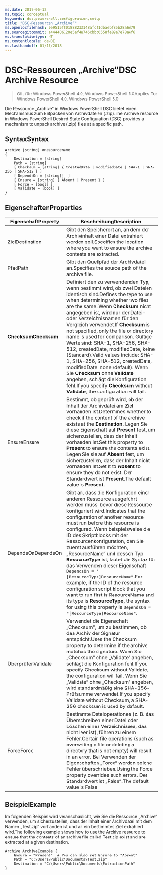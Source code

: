 ```yaml
---
ms.date: 2017-06-12
ms.topic: conceptual
keywords: dsc,powershell,configuration,setup
title: "DSC-Ressourcen „Archive“"
ms.openlocfilehash: 0e9515f801888233148afcf1dbaebf85b28a6d79
ms.sourcegitcommit: a444406120e5af4e746cbbc0558fe89a7e78aef6
ms.translationtype: HT
ms.contentlocale: de-DE
ms.lasthandoff: 01/17/2018
---
```

# <a name="dsc-archive-resource"></a><span data-ttu-id="6f026-103">DSC-Ressourcen „Archive“</span><span class="sxs-lookup"><span data-stu-id="6f026-103">DSC Archive Resource</span></span>

> <span data-ttu-id="6f026-104">Gilt für: Windows PowerShell 4.0, Windows PowerShell 5.0</span><span class="sxs-lookup"><span data-stu-id="6f026-104">Applies To: Windows PowerShell 4.0, Windows PowerShell 5.0</span></span>

<span data-ttu-id="6f026-105">Die Ressource „Archive“ in Windows PowerShell DSC bietet einen Mechanismus zum Entpacken von Archivdateien (.zip).</span><span class="sxs-lookup"><span data-stu-id="6f026-105">The Archive resource in Windows PowerShell Desired State Configuration (DSC) provides a mechanism to unpack archive (.zip) files at a specific path.</span></span>

## <a name="syntax"></a><span data-ttu-id="6f026-106">Syntax</span><span class="sxs-lookup"><span data-stu-id="6f026-106">Syntax</span></span>
```MOF
Archive [string] #ResourceName
{
    Destination = [string]
    Path = [string]
    [ Checksum = [string] { CreatedDate | ModifiedDate | SHA-1 | SHA-256 | SHA-512 } ]
    [ DependsOn = [string[]] ]
    [ Ensure = [string] { Absent | Present } ]
    [ Force = [bool] ]
    [ Validate = [bool] ]
}
```

## <a name="properties"></a><span data-ttu-id="6f026-107">Eigenschaften</span><span class="sxs-lookup"><span data-stu-id="6f026-107">Properties</span></span>

|  <span data-ttu-id="6f026-108">Eigenschaft</span><span class="sxs-lookup"><span data-stu-id="6f026-108">Property</span></span>  |  <span data-ttu-id="6f026-109">Beschreibung</span><span class="sxs-lookup"><span data-stu-id="6f026-109">Description</span></span>   |
|---|---|
| <span data-ttu-id="6f026-110">Ziel</span><span class="sxs-lookup"><span data-stu-id="6f026-110">Destination</span></span>| <span data-ttu-id="6f026-111">Gibt den Speicherort an, an dem der Archivinhalt einer Datei extrahiert werden soll.</span><span class="sxs-lookup"><span data-stu-id="6f026-111">Specifies the location where you want to ensure the archive contents are extracted.</span></span>|
| <span data-ttu-id="6f026-112">Pfad</span><span class="sxs-lookup"><span data-stu-id="6f026-112">Path</span></span>| <span data-ttu-id="6f026-113">Gibt den Quellpfad der Archivdatei an.</span><span class="sxs-lookup"><span data-stu-id="6f026-113">Specifies the source path of the archive file.</span></span>|
| <span data-ttu-id="6f026-114">__Checksum__</span><span class="sxs-lookup"><span data-stu-id="6f026-114">__Checksum__</span></span>| <span data-ttu-id="6f026-115">Definiert den zu verwendenden Typ, wenn bestimmt wird, ob zwei Dateien identisch sind.</span><span class="sxs-lookup"><span data-stu-id="6f026-115">Defines the type to use when determining whether two files are the same.</span></span> <span data-ttu-id="6f026-116">Wenn __Checksum__ nicht angegeben ist, wird nur der Datei- oder Verzeichnisnamen für den Vergleich verwendet.</span><span class="sxs-lookup"><span data-stu-id="6f026-116">If __Checksum__ is not specified, only the file or directory name is used for comparison.</span></span> <span data-ttu-id="6f026-117">Gültige Werte sind: SHA-1, SHA-256, SHA-512, createdDate, modifiedDate, keine (Standard).</span><span class="sxs-lookup"><span data-stu-id="6f026-117">Valid values include: SHA-1, SHA-256, SHA-512, createdDate, modifiedDate, none (default).</span></span> <span data-ttu-id="6f026-118">Wenn Sie __Checksum__ ohne __Validate__ angeben, schlägt die Konfiguration fehl.</span><span class="sxs-lookup"><span data-stu-id="6f026-118">If you specify __Checksum__ without __Validate__, the configuration will fail.</span></span>|
| <span data-ttu-id="6f026-119">Ensure</span><span class="sxs-lookup"><span data-stu-id="6f026-119">Ensure</span></span>| <span data-ttu-id="6f026-120">Bestimmt, ob geprüft wird, ob der Inhalt der Archivdatei am __Ziel__ vorhanden ist.</span><span class="sxs-lookup"><span data-stu-id="6f026-120">Determines whether to check if the content of the archive exists at the __Destination__.</span></span> <span data-ttu-id="6f026-121">Legen Sie diese Eigenschaft auf __Present__ fest, um sicherzustellen, dass der Inhalt vorhanden ist.</span><span class="sxs-lookup"><span data-stu-id="6f026-121">Set this property to __Present__ to ensure the contents exist.</span></span> <span data-ttu-id="6f026-122">Legen Sie sie auf __Absent__ fest, um sicherzustellen, dass der Inhalt nicht vorhanden ist.</span><span class="sxs-lookup"><span data-stu-id="6f026-122">Set it to __Absent__ to ensure they do not exist.</span></span> <span data-ttu-id="6f026-123">Der Standardwert ist __Present__.</span><span class="sxs-lookup"><span data-stu-id="6f026-123">The default value is __Present__.</span></span>|
| <span data-ttu-id="6f026-124">DependsOn</span><span class="sxs-lookup"><span data-stu-id="6f026-124">DependsOn</span></span> | <span data-ttu-id="6f026-125">Gibt an, dass die Konfiguration einer anderen Ressource ausgeführt werden muss, bevor diese Ressource konfiguriert wird.</span><span class="sxs-lookup"><span data-stu-id="6f026-125">Indicates that the configuration of another resource must run before this resource is configured.</span></span> <span data-ttu-id="6f026-126">Wenn beispielsweise die ID des Skriptblocks mit der Ressourcenkonfiguration, den Sie zuerst ausführen möchten, „ResourceName“ und dessen Typ __ResourceType__ ist, lautet die Syntax für das Verwenden dieser Eigenschaft `DependsOn = "[ResourceType]ResourceName"`.</span><span class="sxs-lookup"><span data-stu-id="6f026-126">For example, if the ID of the resource configuration script block that you want to run first is ResourceName and its type is __ResourceType__, the syntax for using this property is `DependsOn = "[ResourceType]ResourceName"`.</span></span>|
| <span data-ttu-id="6f026-127">Überprüfen</span><span class="sxs-lookup"><span data-stu-id="6f026-127">Validate</span></span>| <span data-ttu-id="6f026-128">Verwendet die Eigenschaft „Checksum“, um zu bestimmen, ob das Archiv der Signatur entspricht.</span><span class="sxs-lookup"><span data-stu-id="6f026-128">Uses the Checksum property to determine if the archive matches the signature.</span></span> <span data-ttu-id="6f026-129">Wenn Sie „Checksum“ ohne „Validate“ angeben, schlägt die Konfiguration fehl.</span><span class="sxs-lookup"><span data-stu-id="6f026-129">If you specify Checksum without Validate, the configuration will fail.</span></span> <span data-ttu-id="6f026-130">Wenn Sie „Validate“ ohne „Checksum“ angeben, wird standardmäßig eine SHA-256-Prüfsumme verwendet.</span><span class="sxs-lookup"><span data-stu-id="6f026-130">If you specify Validate without Checksum, a SHA-256 checksum is used by default.</span></span>|
| <span data-ttu-id="6f026-131">Force</span><span class="sxs-lookup"><span data-stu-id="6f026-131">Force</span></span>| <span data-ttu-id="6f026-132">Bestimmte Dateioperationen (z. B. das Überschreiben einer Datei oder Löschen eines Verzeichnisses, das nicht leer ist), führen zu einem Fehler.</span><span class="sxs-lookup"><span data-stu-id="6f026-132">Certain file operations (such as overwriting a file or deleting a directory that is not empty) will result in an error.</span></span> <span data-ttu-id="6f026-133">Bei Verwenden der Eigenschaften „Force“ werden solche Fehler überschrieben.</span><span class="sxs-lookup"><span data-stu-id="6f026-133">Using the Force property overrides such errors.</span></span> <span data-ttu-id="6f026-134">Der Standardwert ist „False“.</span><span class="sxs-lookup"><span data-stu-id="6f026-134">The default value is False.</span></span>|

## <a name="example"></a><span data-ttu-id="6f026-135">Beispiel</span><span class="sxs-lookup"><span data-stu-id="6f026-135">Example</span></span>

<span data-ttu-id="6f026-136">Im folgenden Beispiel wird veranschaulicht, wie Sie die Ressource „Archive“ verwenden, um sicherzustellen, dass der Inhalt einer Archivdatei mit dem Namen „Test.zip“ vorhanden ist und an ein bestimmtes Ziel extrahiert wird.</span><span class="sxs-lookup"><span data-stu-id="6f026-136">The following example shows how to use the Archive resource to ensure that the contents of an archive file called Test.zip exist and are extracted at a given destination.</span></span>

```
Archive ArchiveExample {
    Ensure = "Present"  # You can also set Ensure to "Absent"
    Path = "C:\Users\Public\Documents\Test.zip"
    Destination = "C:\Users\Public\Documents\ExtractionPath"
}
```

